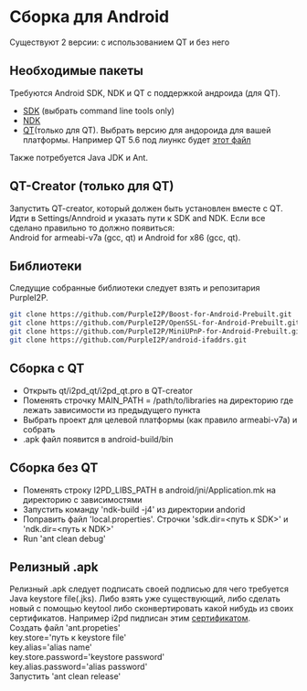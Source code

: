 Сборка для Android
==================

Существуют 2 версии: с использованием QT и без него

Необходимые пакеты
------------------

Требуются Android SDK, NDK и QT с поддержкой андроида (для QT).  

- [SDK](https://developer.android.com/studio/index.html) (выбрать command line tools only)  
- [NDK](https://developer.android.com/ndk/downloads/index.html)  
- [QT](https://www.qt.io/download-open-source/)(только для QT). Выбрать версию для андороида для вашей платформы. Например QT 5.6 под лиункс будет [этот файл](http://download.qt.io/official_releases/qt/5.6/5.6.1-1/qt-opensource-linux-x64-android-5.6.1-1.run  )

Также потребуется  Java JDK и Ant.

QT-Creator (только для QT)
------------------------
Запустить QT-creator, который должен быть установлен вместе с  QT.  
Идти в  Settings/Anndroid и указать пути к SDK and NDK.
Если все сделано правильно то должно появиться:  
Android for armeabi-v7a (gcc, qt) и Android for x86 (gcc, qt).

Библиотеки
----------
Следущие собранные библиотеки следует взять и репозитария PurpleI2P.  
```bash
git clone https://github.com/PurpleI2P/Boost-for-Android-Prebuilt.git  
git clone https://github.com/PurpleI2P/OpenSSL-for-Android-Prebuilt.git  
git clone https://github.com/PurpleI2P/MiniUPnP-for-Android-Prebuilt.git  
git clone https://github.com/PurpleI2P/android-ifaddrs.git  
```


Сборка с  QT
------------
- Открыть qt/i2pd_qt/i2pd_qt.pro в QT-creator   
- Поменять строчку MAIN_PATH = /path/to/libraries на директорию где лежать зависимости из предыдущего пункта   
- Выбрать проект для целевой платформы (как правило armeabi-v7a) и собрать    
- .apk файл появится в android-build/bin     

Сборка без QT
-------------
- Поменять строку I2PD_LIBS_PATH в android/jni/Application.mk на директорию с зависимостями  
- Запустить команду 'ndk-build -j4' из директории andorid  
- Поправить файл 'local.properties'. Строчки 'sdk.dir=<путь к SDK>' и 'ndk.dir=<путь к NDK>'  
- Run 'ant clean debug'

Релизный .apk
--------------
Релизный .apk следует подписать своей подписью для чего требуется Java keystore file(.jks). Либо взять уже существующий, либо сделать новый с помощью keytool либо сконвертировать какой нибудь из своих сертификатов. Например i2pd пидписан этим [сертификатом](https://github.com/PurpleI2P/i2pd/blob/openssl/contrib/certificates/router/orignal_at_mail.i2p.crt).  
Создать файл 'ant.propeties'  
key.store='путь к keystore file'  
key.alias='alias name'  
key.store.password='keystore password'  
key.alias.password='alias password'   
Запустить 'ant clean release'
